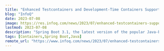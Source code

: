 ```yaml
---
title: "Enhanced Testcontainers and Development-Time Containers Support in Spring Boot 3.1"
blog: "InfoQ"
date: 2023-07-08
image: https://res.infoq.com/news/2023/07/enhanced-testcontainers-support/en/headerimage/GettyImages-518002738-1688765244043.jpg
lastmod: 2023-07-08
description: "Spring Boot 3.1, the latest version of the popular Java-based framework for building stand-alone, production-grade applications, introduces enhanced support f..."
tags: [Containers,Spring Boot,Java]
remote_url: "https://www.infoq.com/news/2023/07/enhanced-testcontainers-support/?utm_campaign=infoq_content&utm_source=infoq&utm_medium=feed&utm_term=Java"
---
```

